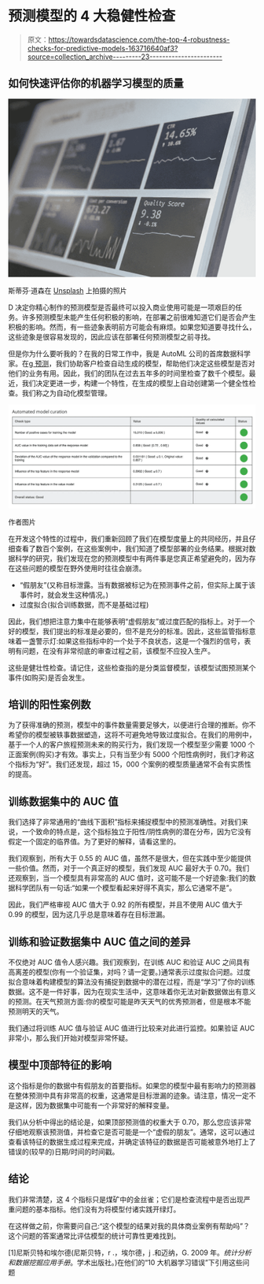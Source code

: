 # 预测模型的 4 大稳健性检查

> 原文：<https://towardsdatascience.com/the-top-4-robustness-checks-for-predictive-models-163716640af3?source=collection_archive---------23----------------------->

## 如何快速评估你的机器学习模型的质量

![](img/98f64fd4a02bfe9bcef78c0a8bed127e.png)

斯蒂芬·道森在 [Unsplash](https://unsplash.com/s/photos/data-quality?utm_source=unsplash&utm_medium=referral&utm_content=creditCopyText) 上拍摄的照片

D 决定你精心制作的预测模型是否最终可以投入商业使用可能是一项艰巨的任务。许多预测模型未能产生任何积极的影响，在部署之前很难知道它们是否会产生积极的影响。然而，有一些迹象表明前方可能会有麻烦。如果您知道要寻找什么，这些迹象是很容易发现的，因此应该在部署任何预测模型之前寻找。

但是你为什么要听我的？在我的日常工作中，我是 AutoML 公司的首席数据科学家。在[g 预测](http://www.gpredictive.de)，我们协助客户检查自动生成的模型，帮助他们决定这些模型是否对他们的业务有用。因此，我们的团队在过去五年多的时间里检查了数千个模型。最近，我们决定更进一步，构建一个特性，在生成的模型上自动创建第一个健全性检查。我们称之为自动化模型管理。

![](img/018222497ef3ac27c9ea76fa3aa0ff63.png)

作者图片

在开发这个特性的过程中，我们重新回顾了我们在模型度量上的共同经历，并且仔细查看了数百个案例，在这些案例中，我们知道了模型部署的业务结果。根据对数据科学的研究，我们发现在您的预测模型中有两件事是您真正希望避免的，因为存在这些问题的模型在野外使用时往往会崩溃。

*   “假朋友”(又称目标泄露。当有数据被标记为在预测事件之前，但实际上属于该事件时，就会发生这种情况。)
*   过度拟合(拟合训练数据，而不是基础过程)

因此，我们想把注意力集中在能够表明“虚假朋友”或过度匹配的指标上。对于一个好的模型，我们提出的标准是必要的，但不是充分的标准。因此，这些监管指标意味着一盏警示灯:如果这些指标中的一个处于不良状态，这是一个强烈的信号，表明有问题，在没有非常彻底的审查过程之前，该模型不应投入生产。

这些是健壮性检查。请记住，这些检查指的是分类监督模型，该模型试图预测某个事件(如购买)是否会发生。

## 培训的阳性案例数

为了获得准确的预测，模型中的事件数量需要足够大，以便进行合理的推断。你不希望你的模型被轶事数据塑造，这将不可避免地导致过度拟合。在我们的用例中，基于一个人的客户旅程预测未来的购买行为，我们发现一个模型至少需要 1000 个正面案例(购买)才有效。事实上，只有当至少有 5000 个阳性病例时，我们才称这个指标为“好”。我们还发现，超过 15，000 个案例的模型质量通常不会有实质性的提高。

## 训练数据集中的 AUC 值

我们选择了非常通用的“曲线下面积”指标来捕捉模型中的预测准确性。对我们来说，一个致命的特点是，这个指标独立于阳性/阴性病例的潜在分布，因为它没有假定一个固定的临界值。为了更好的解释，请看这里的。

我们观察到，所有大于 0.55 的 AUC 值，虽然不是很大，但在实践中至少能提供一些价值。然而，对于一个真正好的模型，我们发现 AUC 最好大于 0.70。我们还观察到，当一个模型具有非常高的 AUC 值时，这可能不是一个好迹象:我们的数据科学团队有一句话:“如果一个模型看起来好得不真实，那么它通常不是”。

因此，我们严格审视 AUC 值大于 0.92 的所有模型，并且不使用 AUC 值大于 0.99 的模型，因为这几乎总是意味着存在目标泄漏。

## 训练和验证数据集中 AUC 值之间的差异

不仅绝对 AUC 值令人感兴趣。我们观察到，在训练 AUC 和验证 AUC 之间具有高离差的模型(你有一个验证集，对吗？请一定要。)通常表示过度拟合问题。过度拟合意味着构建模型的算法没有捕捉到数据中的潜在过程，而是“学习”了你的训练数据。这不是一件好事，因为在现实生活中，这意味着你无法对新数据做出有意义的预测。在天气预测方面:你的模型可能是昨天天气的优秀预测者，但是根本不能预测明天的天气。

我们通过将训练 AUC 值与验证 AUC 值进行比较来对此进行监控。如果验证 AUC 非常小，那么我们开始对模型非常怀疑。

## 模型中顶部特征的影响

这个指标是你的数据中有假朋友的首要指标。如果您的模型中最有影响力的预测器在整体预测中具有非常高的权重，这通常是目标泄漏的迹象。请注意，情况一定不是这样，因为数据集中可能有一个非常好的解释变量。

我们从分析中得出的结论是，如果顶部预测值的权重大于 0.70，那么您应该非常仔细地观察该预测值，并检查它是否可能是一个“虚假的朋友”。通常，这可以通过查看该特征的数据生成过程来完成，并确定该特征的数据是否可能被意外地打上了错误的(较早的)日期/时间的时间戳。

## 结论

我们非常清楚，这 4 个指标只是煤矿中的金丝雀；它们是检查流程中是否出现严重问题的基本指标。他们没有为将模型付诸实践开绿灯。

在这样做之前，你需要问自己:“这个模型的结果对我的具体商业案例有帮助吗”？这个问题的答案通常比评估模型的统计可靠性更难找到。

[1]尼斯贝特和埃尔德(尼斯贝特，r .，埃尔德，j .和迈纳，G. 2009 年。*统计分析和数据挖掘应用手册*。学术出版社。)在他们的“10 大机器学习错误”下引用这些问题